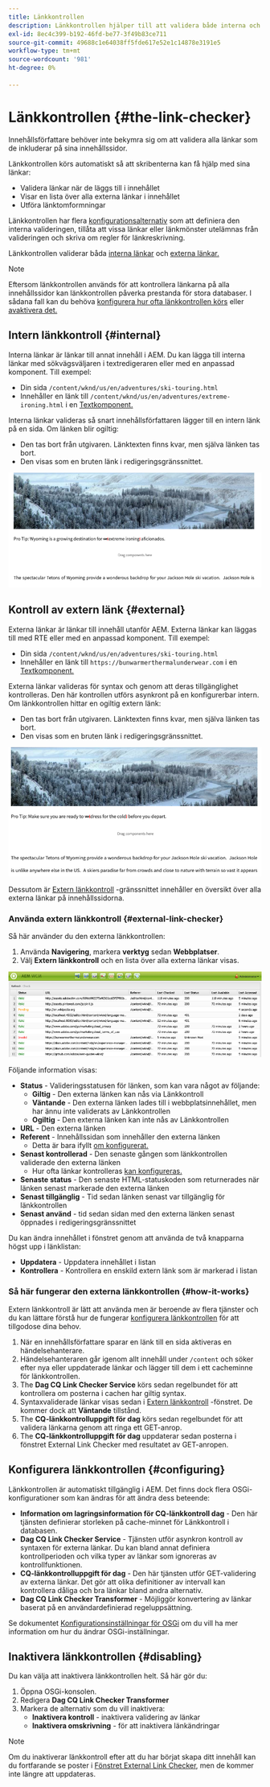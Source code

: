```yaml
---
title: Länkkontrollen
description: Länkkontrollen hjälper till att validera både interna och externa länkar och tillåter att länkar skrivs om.
exl-id: 8ec4c399-b192-46fd-be77-3f49b83ce711
source-git-commit: 49688c1e64038ff5fde617e52e1c14878e3191e5
workflow-type: tm+mt
source-wordcount: '981'
ht-degree: 0%

---
```


# Länkkontrollen {#the-link-checker}

Innehållsförfattare behöver inte bekymra sig om att validera alla länkar som de inkluderar på sina innehållssidor.

Länkkontrollen körs automatiskt så att skribenterna kan få hjälp med sina länkar:

* Validera länkar när de läggs till i innehållet
* Visar en lista över alla externa länkar i innehållet
* Utföra länktomformningar

Länkkontrollen har flera [konfigurationsalternativ](#configuring) som att definiera den interna valideringen, tillåta att vissa länkar eller länkmönster utelämnas från valideringen och skriva om regler för länkreskrivning.

Länkkontrollen validerar båda [interna länkar](#internal) och [externa länkar.](#external)

>[!NOTE]
>
>Eftersom länkkontrollen används för att kontrollera länkarna på alla innehållssidor kan länkkontrollen påverka prestanda för stora databaser. I sådana fall kan du behöva [konfigurera hur ofta länkkontrollen körs](#configuring) eller [avaktivera det.](#disabling)

## Intern länkkontroll {#internal}

Interna länkar är länkar till annat innehåll i AEM. Du kan lägga till interna länkar med sökvägsväljaren i textredigeraren eller med en anpassad komponent. Till exempel:

* Din sida `/content/wknd/us/en/adventures/ski-touring.html`
* Innehåller en länk till `/content/wknd/us/en/adventures/extreme-ironing.html` i en [Textkomponent.](https://experienceleague.adobe.com/docs/experience-manager-core-components/using/components/text.html)

Interna länkar valideras så snart innehållsförfattaren lägger till en intern länk på en sida. Om länken blir ogiltig:

* Den tas bort från utgivaren. Länktexten finns kvar, men själva länken tas bort.
* Den visas som en bruten länk i redigeringsgränssnittet.

![Bruten intern länk vid redigering av en sida](assets/link-checker-invalid-link-internal.png)

## Kontroll av extern länk {#external}

Externa länkar är länkar till innehåll utanför AEM. Externa länkar kan läggas till med RTE eller med en anpassad komponent. Till exempel:

* Din sida `/content/wknd/us/en/adventures/ski-touring.html`
* Innehåller en länk till `https://bunwarmerthermalunderwear.com` i en [Textkomponent.](https://experienceleague.adobe.com/docs/experience-manager-core-components/using/components/text.html)

Externa länkar valideras för syntax och genom att deras tillgänglighet kontrolleras. Den här kontrollen utförs asynkront på en konfigurerbar intern. Om länkkontrollen hittar en ogiltig extern länk:

* Den tas bort från utgivaren. Länktexten finns kvar, men själva länken tas bort.
* Den visas som en bruten länk i redigeringsgränssnittet.

![Bruten intern länk vid redigering av en sida](assets/link-checker-invalid-link-external.png)

Dessutom är [Extern länkkontroll](#external-link-checker) -gränssnittet innehåller en översikt över alla externa länkar på innehållssidorna.

### Använda extern länkkontroll {#external-link-checker}

Så här använder du den externa länkkontrollen:

1. Använda **Navigering**, markera **verktyg** sedan **Webbplatser**.
1. Välj **Extern länkkontroll** och en lista över alla externa länkar visas.

![Fönstret External Link Checker](assets/external-link-checker.png)

Följande information visas:

* **Status** - Valideringsstatusen för länken, som kan vara något av följande:
   * **Giltig** - Den externa länken kan nås via Länkkontroll
   * **Väntande** - Den externa länken lades till i webbplatsinnehållet, men har ännu inte validerats av Länkkontrollen
   * **Ogiltig** - Den externa länken kan inte nås av Länkkontrollen
* **URL** - Den externa länken
* **Referent** - Innehållssidan som innehåller den externa länken
   * Detta är bara ifyllt [om konfigurerat.](#configuring)
* **Senast kontrollerad** - Den senaste gången som länkkontrollen validerade den externa länken
   * Hur ofta länkar kontrolleras [kan konfigureras.](#configuring)
* **Senaste status** - Den senaste HTML-statuskoden som returnerades när länken senast markerade den externa länken
* **Senast tillgänglig** - Tid sedan länken senast var tillgänglig för länkkontrollen
* **Senast använd** - tid sedan sidan med den externa länken senast öppnades i redigeringsgränssnittet

Du kan ändra innehållet i fönstret genom att använda de två knapparna högst upp i länklistan:

* **Uppdatera** - Uppdatera innehållet i listan
* **Kontrollera** - Kontrollera en enskild extern länk som är markerad i listan

### Så här fungerar den externa länkkontrollen {#how-it-works}

Extern länkkontroll är lätt att använda men är beroende av flera tjänster och du kan lättare förstå hur de fungerar [konfigurera länkkontrollen](#configuring) för att tillgodose dina behov.

1. När en innehållsförfattare sparar en länk till en sida aktiveras en händelsehanterare.
1. Händelsehanteraren går igenom allt innehåll under `/content` och söker efter nya eller uppdaterade länkar och lägger till dem i ett cacheminne för länkkontrollen.
1. The **Dag CQ Link Checker Service** körs sedan regelbundet för att kontrollera om posterna i cachen har giltig syntax.
1. Syntaxvaliderade länkar visas sedan i [Extern länkkontroll](#external-link-checker) -fönstret. De kommer dock att **Väntande** tillstånd.
1. The **CQ-länkkontrolluppgift för dag** körs sedan regelbundet för att validera länkarna genom att ringa ett GET-anrop.
1. The **CQ-länkkontrolluppgift för dag** uppdaterar sedan posterna i fönstret External Link Checker med resultatet av GET-anropen.

## Konfigurera länkkontrollen {#configuring}

Länkkontrollen är automatiskt tillgänglig i AEM. Det finns dock flera OSGi-konfigurationer som kan ändras för att ändra dess beteende:

* **Information om lagringsinformation för CQ-länkkontroll dag** - Den här tjänsten definierar storleken på cache-minnet för Länkkontroll i databasen.
* **Dag CQ Link Checker Service** - Tjänsten utför asynkron kontroll av syntaxen för externa länkar. Du kan bland annat definiera kontrollperioden och vilka typer av länkar som ignoreras av kontrollfunktionen.
* **CQ-länkkontrolluppgift för dag** - Den här tjänsten utför GET-validering av externa länkar. Det gör att olika definitioner av intervall kan kontrollera dåliga och bra länkar bland andra alternativ.
* **Dag CQ Link Checker Transformer** - Möjliggör konvertering av länkar baserat på en användardefinierad regeluppsättning.

Se dokumentet [Konfigurationsinställningar för OSGi](/help/sites-deploying/osgi-configuration-settings.md) om du vill ha mer information om hur du ändrar OSGi-inställningar.

## Inaktivera länkkontrollen {#disabling}

Du kan välja att inaktivera länkkontrollen helt. Så här gör du:

1. Öppna OSGi-konsolen.
1. Redigera **Dag CQ Link Checker Transformer**
1. Markera de alternativ som du vill inaktivera:
   * **Inaktivera kontroll** - inaktivera validering av länkar
   * **Inaktivera omskrivning** - för att inaktivera länkändringar

>[!NOTE]
>
>Om du inaktiverar länkkontroll efter att du har börjat skapa ditt innehåll kan du fortfarande se poster i [Fönstret External Link Checker](#external-link-checker), men de kommer inte längre att uppdateras.
